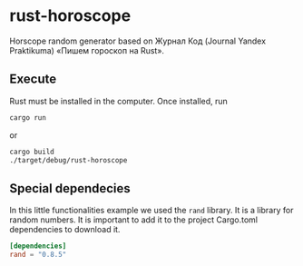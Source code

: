 # rust-horoscope

Horscope random generator based on Журнал Код (Journal Yandex Praktikuma) «Пишем гороскоп на Rust».


## Execute

Rust must be installed in the computer.
Once installed, run
```bash
cargo run
```
or
```bash
cargo build
./target/debug/rust-horoscope
```

## Special dependecies

In this little functionalities example we used the `rand` library.
It is a library for random numbers.
It is important to add it to the project Cargo.toml dependencies to download it.

```toml
[dependencies]
rand = "0.8.5"
```